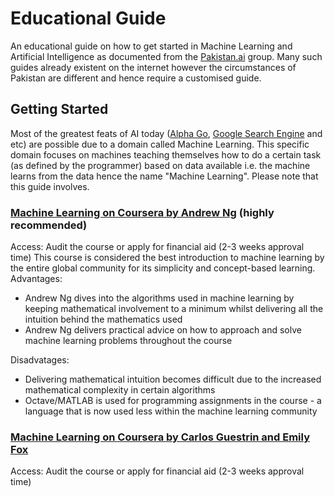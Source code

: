 # Educational Guide
An educational guide on how to get started in Machine Learning and Artificial Intelligence as documented from the [Pakistan.ai](https://www.facebook.com/PakistandotAI) group. Many such guides already existent on the internet however the circumstances of Pakistan are different and hence require a customised guide. 

## Getting Started
Most of the greatest feats of AI today ([Alpha Go](https://deepmind.com/research/alphago/), [Google Search Engine](https://www.wired.com/2016/02/ai-is-changing-the-technology-behind-google-searches/) and etc) are possible due to a domain called Machine Learning. This specific domain focuses on machines teaching themselves how to do a certain task (as defined by the programmer) based on data available i.e. the machine learns from the data hence the name "Machine Learning". Please note that this guide involves.

### [Machine Learning on Coursera by Andrew Ng](https://www.coursera.org/learn/machine-learning) (highly recommended)
Access: Audit the course or apply for financial aid (2-3 weeks approval time)
This course is considered the best introduction to machine learning by the entire global community for its simplicity and concept-based learning.   
Advantages: 
- Andrew Ng dives into the algorithms used in machine learning by keeping mathematical involvement to a minimum whilst delivering all the intuition behind the mathematics used
- Andrew Ng delivers practical advice on how to approach and solve machine learning problems throughout the course 

Disadvatages:
- Delivering mathematical intuition becomes difficult due to the increased mathematical complexity in certain algorithms
- Octave/MATLAB is used for programming assignments in the course - a language that is now used less within the machine learning community

### [Machine Learning on Coursera by Carlos Guestrin and Emily Fox](https://www.coursera.org/learn/ml-foundations)
Access: Audit the course or apply for financial aid (2-3 weeks approval time)
